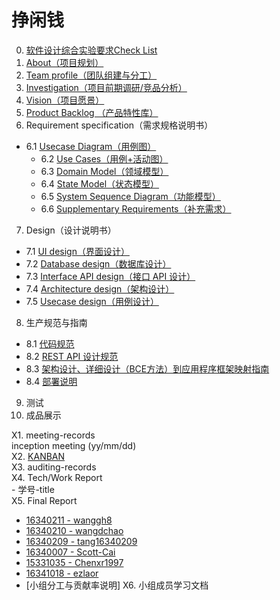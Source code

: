 # 挣闲钱
0. [软件设计综合实验要求Check List](project/check_list.md)
1. [About（项目规划）](project/about.md)
2. [Team profile（团队组建与分工）](project/team_profile.md)
3. [Investigation（项目前期调研/竞品分析）](project/investigation.md)
4. [Vision（项目愿景）](project/vision.md)
5. [Product Backlog （产品特性库）](project/product_baccklog.md)
6. Requirement specification（需求规格说明书）
  - 6.1 [Usecase Diagram（用例图）](Requirement_specification/Usecase_Diagram.md)
	- 6.2 [Use Cases（用例+活动图）](Requirement_specification/Use_Cases.md)
	- 6.3 [Domain Model（领域模型）](Requirement_specification/Domain_Model.md)
	- 6.4 [State Model（状态模型）](Requirement_specification/State_Model.md)
	- 6.5 [System Sequence Diagram（功能模型）](Requirement_specification/System_Sequence_Diagram.md)
	- 6.6 [Supplementary Requirements（补充需求）](Requirement_specification/Supplementary_Requirements.md)
7. Design（设计说明书）
  - 7.1 [UI design（界面设计）](design/UI.md)
  - 7.2 [Database design（数据库设计）](design/Database.md)
  - 7.3 [Interface API design（接口 API 设计）](design/API.md)
  - 7.4 [Architecture design（架构设计）](design/Architecture.md)
  - 7.5 [Usecase design（用例设计）](design/Usecase.md)
8. 生产规范与指南
  - 8.1 [代码规范](specification/code_style.md)
  - 8.2 [REST API 设计规范](specification/API_specification.md)
  - 8.3 [架构设计、详细设计（BCE方法）到应用程序框架映射指南](specification/BCE.md)
  - 8.4 [部署说明](specification/deploy.md)
9. 测试
10. 成品展示


X1. meeting-records  
inception meeting (yy/mm/dd)  
X2. [KANBAN](https://github.com/orgs/sysu-change/projects)  
X3. auditing-records  
X4. Tech/Work Report  
 	- 学号-title  
X5. Final Report  
  - [16340211 - wanggh8](record_documents/16340211.md)
  - [16340210 - wangdchao](record_documents/16340210.md)
  - [16340209 - tang16340209](record_documents/16340209.md)
  - [16340007 - Scott-Cai](record_documents/16340007.md)
  - [15331035 - Chenxr1997](record_documents/15331035.md)
  - [16341018 - ezlaor](record_documents/16341018.md)
  - [小组分工与贡献率说明]
X6. 小组成员学习文档  
